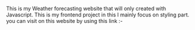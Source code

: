 This is my Weather forecasting website that will only created with Javascript. This is my frontend project in this I mainly focus on styling part.
you can visit on this website by using this link :-
